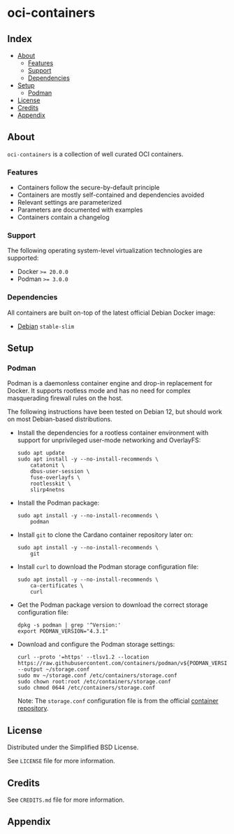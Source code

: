 # oci-containers

## Index

- [About](#about)
  - [Features](#features)
  - [Support](#support)
  - [Dependencies](#dependencies)
- [Setup](#setup)
  - [Podman](#podman)
- [License](#license)
- [Credits](#credits)
- [Appendix](#appendix)

## About

`oci-containers` is a collection of well curated OCI containers.

### Features

- Containers follow the secure-by-default principle
- Containers are mostly self-contained and dependencies avoided
- Relevant settings are parameterized
- Parameters are documented with examples
- Containers contain a changelog

### Support

The following operating system-level virtualization technologies are supported:
- Docker `>= 20.0.0`
- Podman `>= 3.0.0`

### Dependencies

All containers are built on-top of the latest official Debian Docker image:
- [Debian](docker.io/debian) `stable-slim`

## Setup

### Podman

Podman is a daemonless container engine and drop-in replacement for Docker. It supports rootless mode and has no need for complex masquerading firewall rules on the host.

The following instructions have been tested on Debian 12, but should work on most Debian-based distributions.

- Install the dependencies for a rootless container environment with support for unprivileged user-mode networking and OverlayFS:

    ```
    sudo apt update
    sudo apt install -y --no-install-recommends \
        catatonit \
        dbus-user-session \
        fuse-overlayfs \
        rootlesskit \
        slirp4netns
    ```

- Install the Podman package:

    ```
    sudo apt install -y --no-install-recommends \
        podman
    ```

- Install `git` to clone the Cardano container repository later on:

    ```
    sudo apt install -y --no-install-recommends \
        git
    ```

- Install `curl` to download the Podman storage configuration file:

    ```
    sudo apt install -y --no-install-recommends \
        ca-certificates \
        curl
    ```

- Get the Podman package version to download the correct storage configuration file:

    ```
    dpkg -s podman | grep '^Version:'
    export PODMAN_VERSION="4.3.1"
    ```

- Download and configure the Podman storage settings:

    ```
    curl --proto '=https' --tlsv1.2 --location https://raw.githubusercontent.com/containers/podman/v${PODMAN_VERSION}/vendor/github.com/containers/storage/storage.conf --output ~/storage.conf
    sudo mv ~/storage.conf /etc/containers/storage.conf
    sudo chown root:root /etc/containers/storage.conf
    sudo chmod 0644 /etc/containers/storage.conf
    ```

    Note: The `storage.conf` configuration file is from the official [container repository](https://github.com/containers/podman/tree/main/vendor/github.com/containers/storage).

## License

Distributed under the Simplified BSD License.

See `LICENSE` file for more information.

## Credits

See `CREDITS.md` file for more information.

## Appendix
